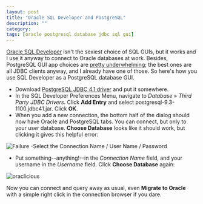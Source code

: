 ```yaml
---
layout: post
title: "Oracle SQL Developer and PostgreSQL"
description: ""
category: 
tags: [oracle postgresql database jdbc sql gui]
---
```

[Oracle SQL Developer](http://www.thatjeffsmith.com/sql-developer) isn't the sexiest choice of SQL GUIs, but it works and I use it anyway to connect to Oracle databases at work. Besides, PostgreSQL GUI app choices are [pretty underwhelming](http://wiki.postgresql.org/wiki/Community_Guide_to_PostgreSQL_GUI_Tools); the best ones are all JDBC clients anyway, and I already have one of those. So here's how you use SQL Developer as a PostgreSQL database GUI.

* Download [PostgreSQL JDBC 4.1 driver](http://jdbc.postgresql.org/download/postgresql-9.3-1100.jdbc41.jar) and put it somewhere.
* In the SQL Developer Preferences Menu, navigate to *Database* » *Third Party JDBC Drivers*. Click **Add Entry** and select postgresql-9.3-1100.jdbc41.jar. Click **OK**.
* When you add a new connection, the bottom half of the dialog should now have Oracle and PostgreSQL tabs. You can connect, but only to your user database. **Choose Database** looks like it should work, but clicking it gives this helpful error:

![Failure -Select the Connection Name / User Name / Password](https://s3.amazonaws.com/substars_github_io_images/sqldeveloper_1.png "Failure -Select the Connection Name / User Name / Password")

* Put something--anything!--in the *Connection Name* field, and your username in the *Username* field. Click **Choose Database** again:

![oraclicious](https://s3.amazonaws.com/substars_github_io_images/sqldeveloper_2.png "oraclicious")

Now you can connect and query away as usual, even **Migrate to Oracle** with a simple right click in the connection browser if you dare.


